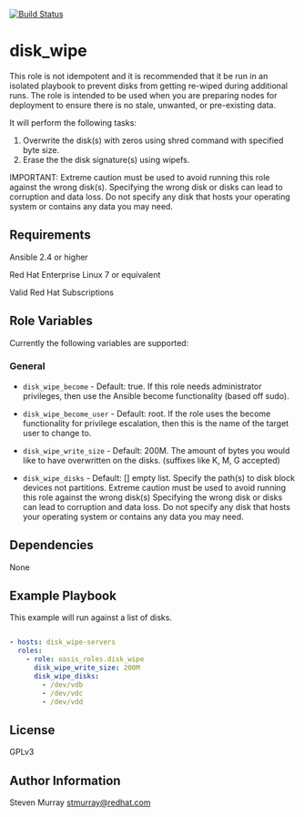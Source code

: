 [![Build Status](https://travis-ci.org/oasis-roles/disk_wipe.svg?branch=master)](https://travis-ci.org/oasis-roles/disk_wipe)

disk_wipe
===========

This role is not idempotent and it is recommended that it be run in an isolated
playbook to prevent disks from getting re-wiped during additional runs.
The role is intended to be used when you are preparing nodes for deployment
to ensure there is no stale, unwanted, or pre-existing data.

It will perform the following tasks:
1. Overwrite the disk(s) with zeros using shred command with specified byte size.
2. Erase the the disk signature(s) using wipefs.

IMPORTANT:
Extreme caution must be used to avoid running this role against the wrong disk(s).
Specifying the wrong disk or disks can lead to corruption and data loss.
Do not specify any disk that hosts your operating system or contains any data you may need.

Requirements
------------

Ansible 2.4 or higher

Red Hat Enterprise Linux 7 or equivalent

Valid Red Hat Subscriptions

Role Variables
--------------

Currently the following variables are supported:

### General

* `disk_wipe_become` - Default: true. If this role needs administrator
  privileges, then use the Ansible become functionality (based off sudo).

* `disk_wipe_become_user` - Default: root. If the role uses the become
  functionality for privilege escalation, then this is the name of the target
  user to change to.

* `disk_wipe_write_size` - Default: 200M.  The amount of bytes you would like to
  have overwritten on the disks. (suffixes like K, M, G accepted)

* `disk_wipe_disks` - Default: [] empty list.
  Specify the path(s) to disk block devices not partitions.
  Extreme caution must be used to avoid running this role against the wrong disk(s)
  Specifying the wrong disk or disks can lead to corruption and data loss.
  Do not specify any disk that hosts your operating system or contains any data you may need.

Dependencies
------------

None

Example Playbook
----------------

This example will run against a list of disks.

```yaml

- hosts: disk_wipe-servers
  roles:
    - role: oasis_roles.disk_wipe
      disk_wipe_write_size: 200M
      disk_wipe_disks:
        - /dev/vdb
        - /dev/vdc
        - /dev/vdd

```

License
-------

GPLv3

Author Information
------------------

Steven Murray <stmurray@redhat.com>
